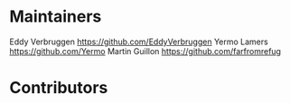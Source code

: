 # Maintainers

Eddy Verbruggen https://github.com/EddyVerbruggen
Yermo Lamers https://github.com/Yermo
Martin Guillon https://github.com/farfromrefug

# Contributors
